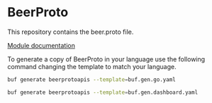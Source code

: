 # BeerProto

This repository contains the beer.proto file.

[Module documentation](https://buf.build/rossmerr/beerprotoapis/docs/main)

To generate a copy of BeerProto in your language use the following command changing the template to match your language.

```bash
buf generate beerprotoapis --template=buf.gen.go.yaml
```

```bash
buf generate beerprotoapis --template=buf.gen.dashboard.yaml
```
